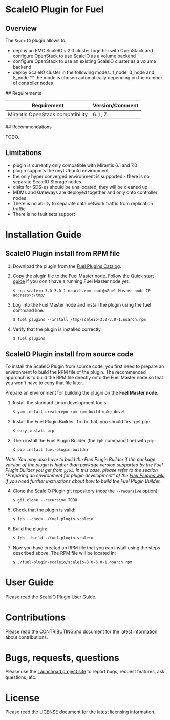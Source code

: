 # ScaleIO Plugin for Fuel

## Overview

The `ScaleIO` plugin allows to:
  * deploy an EMC ScaleIO v.2.0 cluster together with OpenStack and configure OpenStack to use ScaleIO as a volume backend
  * configure OpenStack to use an existing ScaleIO cluster as a volume backend
  * deploy ScaleIO cluster in the following modes: 1_node, 3_node and 5_node
  ** the mode is chosen automatically depending on the number of controller nodes


## Requirements

| Requirement                      | Version/Comment |
|----------------------------------|-----------------|
| Mirantis OpenStack compatibility | 6.1, 7.         |


## Recommendations

TODO.

## Limitations

  * plugin is currently only compatible with Mirantis 6.1 and 7.0
  * plugin supports the onyl Ubuntu environment
  * the only hyper converged environment is supported - there is no separate ScaleIO Storage nodes
  * disks for SDS-es should be unallocated, they will be cleaned up
  * MDMs and Gateways are deployed together and only onto controller nodes
  * There is no ability to separate data network traffic from replication traffic
  * There is no fault sets support


# Installation Guide

## ScaleIO Plugin install from RPM file

1. Download the plugin from the [Fuel Plugins Catalog](TODO).

2. Copy the plugin file to the Fuel Master node. Follow the [Quick start guide](https://software.mirantis.com/quick-start/) if you don't have a running Fuel Master node yet.
    ```
    $ scp scaleio-3.0-3.0-1.noarch.rpm root@<Fuel Master node IP address>:/tmp/
    ```

3. Log into the Fuel Master node and install the plugin using the fuel command line.
    ```
    $ fuel plugins --install /tmp/scaleio-3.0-3.0-1.noarch.rpm
    ```

4. Verify that the plugin is installed correctly.
    ```
    $ fuel plugins
    ```

## ScaleIO Plugin install from source code

To install the ScaleIO Plugin from source code, you first need to prepare an environment to build the RPM file of the plugin. The recommended approach is to build the RPM file directly onto the Fuel Master node so that you won't have to copy that file later.

Prepare an environment for building the plugin on the **Fuel Master node**.

1. Install the standard Linux development tools:
    ```
    $ yum install createrepo rpm rpm-build dpkg-devel
    ```

2. Install the Fuel Plugin Builder. To do that, you should first get pip:
    ```
    $ easy_install pip
    ```

3. Then install the Fuel Plugin Builder (the `fpb` command line) with `pip`:
    ```
    $ pip install fuel-plugin-builder
    ```

*Note: You may also have to build the Fuel Plugin Builder if the package version of the
plugin is higher than package version supported by the Fuel Plugin Builder you get from `pypi`.
In this case, please refer to the section "Preparing an environment for plugin development"
of the [Fuel Plugins wiki](https://wiki.openstack.org/wiki/Fuel/Plugins) if you
need further instructions about how to build the Fuel Plugin Builder.*

4. Clone the ScaleIO Plugin git repository (note the `--recursive` option):
    ```
    $ git clone --recursive TODO
    ```

5. Check that the plugin is valid:
    ```
    $ fpb --check ./fuel-plugin-scaleio
    ```

6. Build the plugin:
    ```
    $ fpb --build ./fuel-plugin-scaleio
    ```

7. Now you have created an RPM file that you can install using the steps described above. The RPM file will be located in:
    ```
    $ ./fuel-plugin-scaleio/scaleio-3.0-3.0-1.noarch.rpm
    ```

# User Guide

Please read the [ScaleIO Plugin User Guide](doc/source).

# Contributions

Please read the [CONTRIBUTING.md](CONTRIBUTING.md) document for the latest information about contributions.

# Bugs, requests, questions

Please use the [Launchpad project site](https://launchpad.net/fuel-plugin-scaleio) to report bugs, request features, ask questions, etc.

# License

Please read the [LICENSE](LICENSE) document for the latest licensing information.

